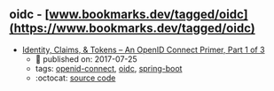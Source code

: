 oidc - [www.bookmarks.dev/tagged/oidc](https://www.bookmarks.dev/tagged/oidc)
---
* [Identity, Claims, & Tokens – An OpenID Connect Primer, Part 1 of 3](https://developer.okta.com/blog/2017/07/25/oidc-primer-part-1)
    * :calendar: published on: 2017-07-25
    * tags: [openid-connect](../tagged/openid-connect.md), [oidc](../tagged/oidc.md), [spring-boot](../tagged/spring-boot.md)
    * :octocat: [source code](https://github.com/oktadeveloper/okta-oidc-flows-example)
